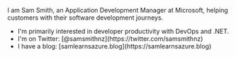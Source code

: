 I am Sam Smith, an Application Development Manager at Microsoft, helping customers with their software development journeys.

<ul>
	<li>
	I'm primarily interested in developer productivity with DevOps and .NET.
	</li>
	<li>
	I'm on Twitter: [@samsmithnz](https://twitter.com/samsmithnz)
	</li>
	<li>
	I have a blog: [samlearnsazure.blog](https://samlearnsazure.blog)
	</li>
</ul>